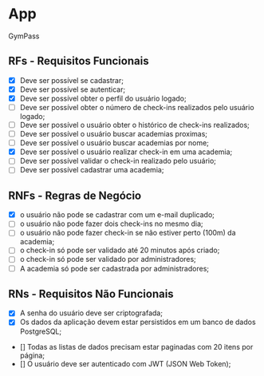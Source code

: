 # App 

GymPass

## RFs - Requisitos Funcionais

-[x] Deve ser possível se cadastrar;
-[x] Deve ser possível se autenticar;
-[x] Deve ser possível obter o perfil do usuário logado;
-[ ] Deve ser possível obter o número de check-ins realizados pelo usuário logado;
-[ ] Deve ser possível o usuário obter o histórico de check-ins realizados;
-[ ] Deve ser possível o usuário buscar academias proximas;
-[ ] Deve ser possível o usuário buscar academias por nome;
-[x] Deve ser possível o usuário realizar check-in em uma academia;
-[ ] Deve ser possível validar o check-in realizado pelo usuário;
-[ ] Deve ser possível cadastrar uma academia;

## RNFs - Regras de Negócio

- [x] o usuário não pode se cadastrar com um e-mail duplicado;
- [ ] o usuário não pode fazer dois check-ins no mesmo dia;
- [ ] o usuário não pode fazer check-in se não estiver perto (100m) da academia;
- [ ] o check-in só pode ser validado até 20 minutos após criado;
- [ ] o check-in só pode ser validado por administradores; 
- [ ] A academia só pode ser cadastrada por administradores;

## RNs - Requisitos Não Funcionais

- [x] A senha do usuário deve ser criptografada;
- [x] Os dados da aplicação devem estar persistidos em um banco de dados PostgreSQL;
- [] Todas as listas de dados precisam estar paginadas com 20 itens por página;
- [] O usuário deve ser autenticado com JWT (JSON Web Token);
